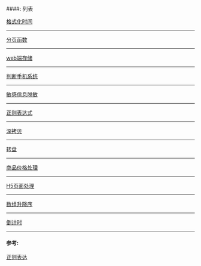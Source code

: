 
####: 列表

[格式化时间](https://github.com/zhanghenvom/utils/blob/master/formatTime.js)
- - -
[分页函数](https://github.com/zhanghenvom/utils/blob/master/paging.js)
- - -
[web端存储](https://github.com/zhanghenvom/utils/blob/master/auth.js)
- - -
[判断手机系统](https://github.com/zhanghenvom/utils/blob/master/iosOrAndroid.js)
- - -
[敏感信息脱敏](https://github.com/zhanghenvom/utils/blob/master/desensitization.js)
- - -
[正则表达式](https://github.com/zhanghenvom/utils/blob/master/RegExp.js)
- - -
[深拷贝](https://github.com/zhanghenvom/utils/blob/master/deepCopy.js)
- - -
[转盘](https://github.com/zhanghenvom/utils/blob/master/Rotate.js)
- - -
[商品价格处理](https://github.com/zhanghenvom/utils/blob/master/toStr.js)
- - -
[H5页面处理](https://github.com/zhanghenvom/utils/blob/master/auto-size.js)
- - -
[数组升降序](https://github.com/zhanghenvom/utils/blob/master/arrSort.js)
- - -
[倒计时](https://github.com/zhanghenvom/utils/blob/master/updateEndTime.js)
- - -


#### 参考:
[正则表达](https://any86.github.io/any-rule/)
